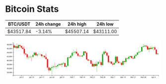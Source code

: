 # Bitcoin Stats

BTC/USDT|24h change|24h high|24h low|
|---|---|---|---|
|$43517.84|-3.14%|$45507.14|$43111.00|

<img src="./chart.svg">

